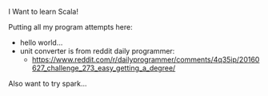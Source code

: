 I Want to learn Scala!

Putting all my program attempts here:
+ hello world...
+ unit converter is from reddit daily programmer:
  - https://www.reddit.com/r/dailyprogrammer/comments/4q35ip/20160627_challenge_273_easy_getting_a_degree/

Also want to try spark...
